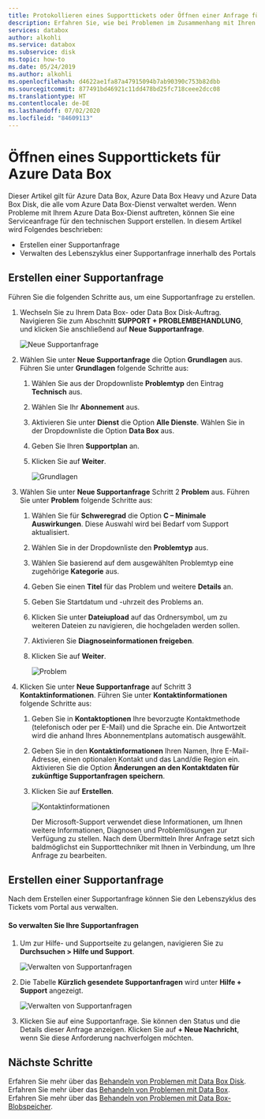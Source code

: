 ```yaml
---
title: Protokollieren eines Supporttickets oder Öffnen einer Anfrage für Azure Data Box | Microsoft-Dokumentation
description: Erfahren Sie, wie bei Problemen im Zusammenhang mit Ihren Data Box- oder Data Box Disk-Aufträgen Supportanfragen protokolliert werden.
services: databox
author: alkohli
ms.service: databox
ms.subservice: disk
ms.topic: how-to
ms.date: 05/24/2019
ms.author: alkohli
ms.openlocfilehash: d4622ae1fa87a47915094b7ab90390c753b82dbb
ms.sourcegitcommit: 877491bd46921c11dd478bd25fc718ceee2dcc08
ms.translationtype: HT
ms.contentlocale: de-DE
ms.lasthandoff: 07/02/2020
ms.locfileid: "84609113"
---
```

# <a name="open-a-support-ticket-for-azure-data-box"></a>Öffnen eines Supporttickets für Azure Data Box

Dieser Artikel gilt für Azure Data Box, Azure Data Box Heavy und Azure Data Box Disk, die alle vom Azure Data Box-Dienst verwaltet werden. Wenn Probleme mit Ihrem Azure Data Box-Dienst auftreten, können Sie eine Serviceanfrage für den technischen Support erstellen. In diesem Artikel wird Folgendes beschrieben:

* Erstellen einer Supportanfrage
* Verwalten des Lebenszyklus einer Supportanfrage innerhalb des Portals

## <a name="create-a-support-request"></a>Erstellen einer Supportanfrage

Führen Sie die folgenden Schritte aus, um eine Supportanfrage zu erstellen.

1. Wechseln Sie zu Ihrem Data Box- oder Data Box Disk-Auftrag. Navigieren Sie zum Abschnitt **SUPPORT + PROBLEMBEHANDLUNG**, und klicken Sie anschließend auf **Neue Supportanfrage**.

    ![Neue Supportanfrage](./media/data-box-disk-contact-microsoft-support/data-box-disk-support-request.png)

2. Wählen Sie unter **Neue Supportanfrage** die Option **Grundlagen** aus. Führen Sie unter **Grundlagen** folgende Schritte aus:

    1. Wählen Sie aus der Dropdownliste **Problemtyp** den Eintrag **Technisch** aus.
    2. Wählen Sie Ihr **Abonnement** aus.
    3. Aktivieren Sie unter **Dienst** die Option **Alle Dienste**. Wählen Sie in der Dropdownliste die Option **Data Box** aus. 
    4. Geben Sie Ihren **Supportplan** an.
    5. Klicken Sie auf **Weiter**.

        ![Grundlagen](./media/data-box-disk-contact-microsoft-support/data-box-disk-support1.png)

3. Wählen Sie unter **Neue Supportanfrage** Schritt 2 **Problem** aus. Führen Sie unter **Problem** folgende Schritte aus:

    1. Wählen Sie für **Schweregrad** die Option **C – Minimale Auswirkungen**. Diese Auswahl wird bei Bedarf vom Support aktualisiert.
    2. Wählen Sie in der Dropdownliste den **Problemtyp** aus.
    3. Wählen Sie basierend auf dem ausgewählten Problemtyp eine zugehörige **Kategorie** aus.
    4. Geben Sie einen **Titel** für das Problem und weitere **Details** an.
    5. Geben Sie Startdatum und -uhrzeit des Problems an.
    6. Klicken Sie unter **Dateiupload** auf das Ordnersymbol, um zu weiteren Dateien zu navigieren, die hochgeladen werden sollen.
    7. Aktivieren Sie **Diagnoseinformationen freigeben**.
    8. Klicken Sie auf **Weiter**.

       ![Problem](./media/data-box-disk-contact-microsoft-support/data-box-disk-support2.png)

4. Klicken Sie unter **Neue Supportanfrage** auf Schritt 3 **Kontaktinformationen**. Führen Sie unter **Kontaktinformationen** folgende Schritte aus:

   1. Geben Sie in **Kontaktoptionen** Ihre bevorzugte Kontaktmethode (telefonisch oder per E-Mail) und die Sprache ein. Die Antwortzeit wird die anhand Ihres Abonnementplans automatisch ausgewählt.
   2. Geben Sie in den **Kontaktinformationen** Ihren Namen, Ihre E-Mail-Adresse, einen optionalen Kontakt und das Land/die Region ein. Aktivieren Sie die Option **Änderungen an den Kontaktdaten für zukünftige Supportanfragen speichern**.
   3. Klicken Sie auf **Erstellen**.

       ![Kontaktinformationen](./media/data-box-disk-contact-microsoft-support/data-box-disk-support3.png)   

      Der Microsoft-Support verwendet diese Informationen, um Ihnen weitere Informationen, Diagnosen und Problemlösungen zur Verfügung zu stellen.
      Nach dem Übermitteln Ihrer Anfrage setzt sich baldmöglichst ein Supporttechniker mit Ihnen in Verbindung, um Ihre Anfrage zu bearbeiten.

## <a name="manage-a-support-request"></a>Erstellen einer Supportanfrage

Nach dem Erstellen einer Supportanfrage können Sie den Lebenszyklus des Tickets vom Portal aus verwalten.

#### <a name="to-manage-your-support-requests"></a>So verwalten Sie Ihre Supportanfragen

1. Um zur Hilfe- und Supportseite zu gelangen, navigieren Sie zu **Durchsuchen > Hilfe und Support**.

    ![Verwalten von Supportanfragen](./media/data-box-disk-contact-microsoft-support/data-box-disk-manage-support-ticket1.png)

2. Die Tabelle **Kürzlich gesendete Supportanfragen** wird unter **Hilfe + Support** angezeigt.

    ![Verwalten von Supportanfragen](./media/data-box-disk-contact-microsoft-support/data-box-disk-manage-support-ticket2.png)

3. Klicken Sie auf eine Supportanfrage. Sie können den Status und die Details dieser Anfrage anzeigen. Klicken Sie auf **+ Neue Nachricht**, wenn Sie diese Anforderung nachverfolgen möchten.

## <a name="next-steps"></a>Nächste Schritte

Erfahren Sie mehr über das [Behandeln von Problemen mit Data Box Disk](data-box-disk-troubleshoot.md).
Erfahren Sie mehr über das [Behandeln von Problemen mit Data Box](data-box-troubleshoot.md).
Erfahren Sie mehr über das [Behandeln von Problemen mit Data Box-Blobspeicher](data-box-troubleshoot-rest.md).
